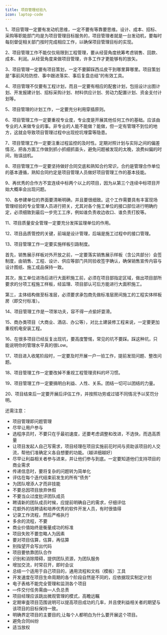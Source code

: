 ```yaml
---
title: 项目管理经验九
icon: laptop-code
---
```


1、项目管理一定要有发动机思维，一定不要有等靠要思维。设计、成本、招标、采购等职能部门均是为项目管理目标服务的，项目管理者就是一台发动机，要每时每刻督促相关部门按时完成相应工作，以确保项目管理目标的实现。

2、项目管理工作不能仅仅局限到工程管理，要从经营角度统筹考虑销售、回款、成本、利润。从经营角度来做项目管理，许多工作才更能够有的放矢。

3、项目管理一定要有项目策划，一定不要脚踩西瓜皮干到哪里算哪里。项目策划是“事前风险防控、事中跟进落实、事后复盘总结”的有效工具。

4、项目管理不仅要有工程计划，而且一定要有相应的配套计划，包括设计出图计划、开发报建计划、招标采购计划、材料供应计划、劳动力配置计划、资金支付计划等。

5、项目管理的计划工作，一定要充分利用穿插原则。

6、项目管理工作一定要重视专业度，专业度是开展其他任何工作的基础。应该由专业的人来做专业的事。非专业的人能不能做？能做，但一定有管理不到位的地方，这就会导致项目管理过程中出现挖坑埋雷等隐患。

7、项目管理工作一定要注重过程监控的及时性。定期对照计划与实际之间的偏差情况，把各方面工作做到抓小抓细抓苗头，避免问题被发现的太晚，浪费纠偏的时间，贻误战机。

8、项目管理工作一定要坚持做好合同交底和熟知合约常识，合约是管理合作单位的基本遵循，熟知合同约定是项目管理人员做好项目管理工作的基本技能。

9、再优秀的合作方不宜连续中标两个以上的项目，因为从第三个连续中标项目开始大概率会出现问题。

10、各参建单位的界面要清晰明确，并且要很细致。这个工作需要具有丰富现场管理经验的专业管理人员进行把关，尤其对各个施工单位的接口部位进行明确约定，必须细致到最后一步完工工序，例如谁负责收边收口、谁负责打胶等。

11、项目质量安全管理一定要充分发挥监理单位的作用。

12、项目品质管控的关键，前端是设计管理，后端是施工过程中的接口管理。

13、项目管理工作一定要实施样板引路制度。

首先，销售展示样板对外开放之前，一定要落实销售展示样板（含公共部分）会签制度，由销售、工程、设计、供应等部门共同验收签字确认，确保销售宣传内容与设计图纸、施工成品保持一致。

其次，施工单位进场后进行大面积施工前，必须在项目部指定区域，做出项目部所要求的分项工程施工样板，经监理、项目部认可后方能进行大面积施工。

第三，主体结构做至标准层，必须要求承包商先做标准层房间施工的工程实体样板房（即交付标准）。

14、项目管理工作是一项笨功夫，容不得一点偷奸耍滑。

15、商办类项目（大商业、酒店、办公等），对比土建装修工程来说，一定要更加重视机电安装工程。

16、在很多项目已经反复出现坑，要高度警惕，常见的坑不要踩。踩这种坑，只能说明你的管理水平真的很Low。

17、项目进入收尾阶段时，一定要及时开展一户一验工作，提前发现问题、整改问题。

18、项目管理工作一定要改掉不重视工程管理资料的坏习惯。

19、项目管理工作一定要搞明白利益、人性、关系。团结一切可以团结的力量。

20、项目结束后一定要开展后评估工作，并按照功劳或过错不同情况予以奖罚分明。

还需注意：
* 项目管理即问题管理
* 尽早让用户参与
* 选程序员时，不要只在乎最初速度，还要考虑调整和改进，不选快，而选高质量
* 让项目发起人自己写需求，项目经理在项目实施前花时间与资助该项目的人交流，帮他们准确定义各自想要的功能。（越详细越好）
* 尽早让利益相关者参与进来，并让他们参与到底。一定要知道他们支持项目的商业需求
* 传递信息时，要将复杂的问题转为简单化
* 评估在每个迭代结束前发生的所有“债务”
* 为团队增添人才而非技能
* 不要总因项目放弃休假
* 不要当众过度批评团队成员
* 聘请新的团队成员时候，应提前明确自己的需求，仔细评估
* 花额外的钱聘请和培养优秀的软件开发人员，有时很值得
* 记录工作流程，然后严格执行
* 多余的流程，不要
* 商业价值始终是衡量成功的标准
* 项目失败不要忽略人为因素
* 要对项目估算，估算，再估算
* 别指望开会写出代码
* 项目要依靠团队合作
* 识别和消除障碍，提供团队资源，为团队服务
* 增加交流，时常召开，即时会议
* 总结一个适用于自己项目的，通用流程和文档（模板）工具
* 开发速度在项目生命周期的各个阶段自然是不同的，应依据现实制定计划
* 电子表格不能完全管理和监测各个项目
* —件交付任务需由—人负总责
* 项目经理应该跳出微观管理的模式，高瞻远瞩
* 定期审査项目范围说明可以提高项目成功的几率，并且使利益相关者的期望与该项目的目标保持一致。
* 明确界定项目的主要目的,让每个人都明白为什么要开展这个项目。
* 避免合同纠纷
* 适当放权
